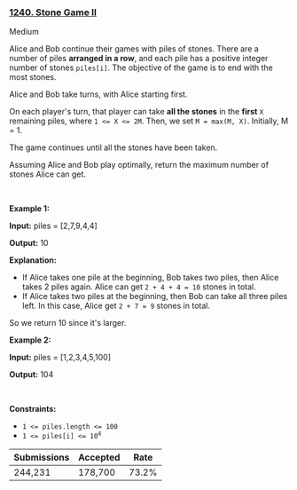 ### [1240. Stone Game II](https://leetcode.com/problems/stone-game-ii/description/?envType=daily-question&envId=2024-08-20)

Medium

Alice and Bob continue their games with piles of stones. There are a number of piles __arranged in a row__, and each pile has a positive integer number of stones `` piles[i] ``. The objective of the game is to end with the most stones.

Alice and Bob take turns, with Alice starting first.

On each player's turn, that player can take __all the stones__ in the __first__ `` X `` remaining piles, where `` 1 <= X <= 2M ``. Then, we set `` M = max(M, X) ``. Initially, M = 1.

The game continues until all the stones have been taken.

Assuming Alice and Bob play optimally, return the maximum number of stones Alice can get.

 

<strong class="example">Example 1:</strong>

<div class="example-block">
<p><strong>Input:</strong> <span class="example-io">piles = [2,7,9,4,4]</span></p>
<p><strong>Output:</strong> <span class="example-io">10</span></p>
<p><strong>Explanation:</strong></p>
<ul>
<li>If Alice takes one pile at the beginning, Bob takes two piles, then Alice takes 2 piles again. Alice can get <code>2 + 4 + 4 = 10</code> stones in total.</li>
<li>If Alice takes two piles at the beginning, then Bob can take all three piles left. In this case, Alice get <code>2 + 7 = 9</code> stones in total.</li>
</ul>
<p>So we return 10 since it's larger.</p>
</div>

<strong class="example">Example 2:</strong>

<div class="example-block">
<p><strong>Input:</strong> <span class="example-io">piles = [1,2,3,4,5,100]</span></p>
<p><strong>Output:</strong> <span class="example-io">104</span></p>
</div>

 

__Constraints:__

*   `` 1 <= piles.length <= 100 ``
*   <code>1 <= piles[i] <= 10<sup>4</sup></code>

| Submissions    | Accepted     | Rate   |
| -------------- | ------------ | ------ |
| 244,231 | 178,700 | 73.2% |